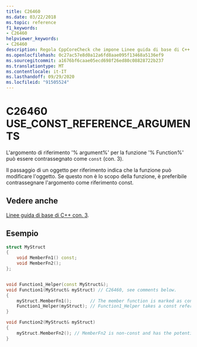 ```yaml
---
title: C26460
ms.date: 03/22/2018
ms.topic: reference
f1_keywords:
- C26460
helpviewer_keywords:
- C26460
description: Regola CppCoreCheck che impone Linee guida di base di C++ con. 3
ms.openlocfilehash: 0c27ac57e8d0a12a6fd8aae095f13468a5136ef9
ms.sourcegitcommit: a1676bf6caae05ecd698f26ed80c08828722b237
ms.translationtype: MT
ms.contentlocale: it-IT
ms.lasthandoff: 09/29/2020
ms.locfileid: "91505524"
---
```

# <a name="c26460-use_const_reference_arguments"></a>C26460 USE_CONST_REFERENCE_ARGUMENTS

L'argomento di riferimento '% argument%' per la funzione '% Function%' può essere contrassegnato come `const` (con. 3).

Il passaggio di un oggetto per riferimento indica che la funzione può modificare l'oggetto. Se questo non è lo scopo della funzione, è preferibile contrassegnare l'argomento come riferimento const.  

## <a name="see-also"></a>Vedere anche

[Linee guida di base di C++ con. 3](https://github.com/isocpp/CppCoreGuidelines/blob/master/CppCoreGuidelines.md#Rconst-ref).

## <a name="example"></a>Esempio

```cpp
struct MyStruct
{
    void MemberFn1() const;
    void MemberFn2();
};


void Function1_Helper(const MyStruct&);
void Function1(MyStruct& myStruct) // C26460, see comments below.
{
    myStruct.MemberFn1();       // The member function is marked as const
    Function1_Helper(myStruct); // Function1_Helper takes a const reference
}

void Function2(MyStruct& myStruct)
{
    myStruct.MemberFn2(); // MemberFn2 is non-const and has the potential to modify data
}
```
